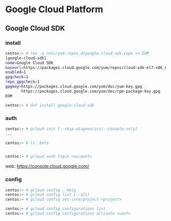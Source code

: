 # Google Cloud Platform


## Google Cloud SDK


### install

```bash
centos:~ # tee -a /etc/yum.repos.d/google-cloud-sdk.repo << EOM
[google-cloud-sdk]
name=Google Cloud SDK
baseurl=https://packages.cloud.google.com/yum/repos/cloud-sdk-el7-x86_64
enabled=1
gpgcheck=1
repo_gpgcheck=1
gpgkey=https://packages.cloud.google.com/yum/doc/yum-key.gpg
       https://packages.cloud.google.com/yum/doc/rpm-package-key.gpg
EOM

centos:~ # dnf install google-cloud-sdk
```


### auth

```bash
centos:~ # gcloud init [--skip-diagnostics|--console-only]
...

centos:~ # ls .boto


centos:~ # gcloud auth login <account>
```

web: https://console.cloud.google.com/


### config

```bash
centos:~ # gcloud config --help
centos:~ # gcloud config list [--all]
centos:~ # gcloud config set core/project <project>

centos:~ # gcloud config configurations list
centos:~ # gcloud config configurations activate <conf>
```
